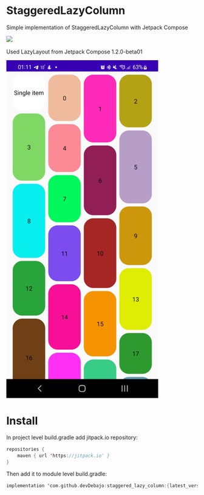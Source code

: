 # StaggeredLazyColumn
Simple implementation of StaggeredLazyColumn with Jetpack Compose

[![](https://jitpack.io/v/devDebajo/staggered_lazy_column.svg)](https://jitpack.io/#devDebajo/staggered_lazy_column)

Used LazyLayout from Jetpack Compose 1.2.0-beta01

<img src="img/screenshot.jpg" alt="Screenshot" width="400"/>


# Install

In project level build.gradle add jitpack.io repository:
```kotlin
repositories {
    maven { url 'https://jitpack.io' }
}
```

Then add it to module level build.gradle:
```kotlin
implementation 'com.github.devDebajo:staggered_lazy_column:{latest_version}'
```
